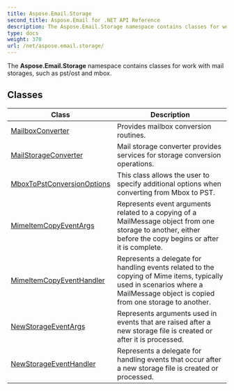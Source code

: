 ```yaml
---
title: Aspose.Email.Storage
second_title: Aspose.Email for .NET API Reference
description: The Aspose.Email.Storage namespace contains classes for work with mail storages such as pst/ost and mbox
type: docs
weight: 370
url: /net/aspose.email.storage/
---
```

The **Aspose.Email.Storage** namespace contains classes for work with mail storages, such as pst/ost and mbox.

## Classes

| Class | Description |
| --- | --- |
| [MailboxConverter](./mailboxconverter/) | Provides mailbox conversion routines. |
| [MailStorageConverter](./mailstorageconverter/) | Mail storage converter provides services for storage conversion operations. |
| [MboxToPstConversionOptions](./mboxtopstconversionoptions/) | This class allows the user to specify additional options when converting from Mbox to PST. |
| [MimeItemCopyEventArgs](./mimeitemcopyeventargs/) | Represents event arguments related to a copying of a MailMessage object from one storage to another, either before the copy begins or after it is complete. |
| [MimeItemCopyEventHandler](./mimeitemcopyeventhandler/) | Represents a delegate for handling events related to the copying of Mime items, typically used in scenarios where a MailMessage object is copied from one storage to another. |
| [NewStorageEventArgs](./newstorageeventargs/) | Represents arguments used in events that are raised after a new storage file is created or after it is processed. |
| [NewStorageEventHandler](./newstorageeventhandler/) | Represents a delegate for handling events that occur after a new storage file is created or processed. |


